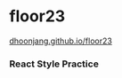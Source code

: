 # floor23

<a href="dhoonjang.github.io/floor23">dhoonjang.github.io/floor23</a>

### React Style Practice
